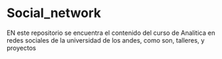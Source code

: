 # Social_network
EN este repositorio se encuentra el contenido del curso de Analitica en redes sociales de la universidad de los andes, como son, talleres, y proyectos
